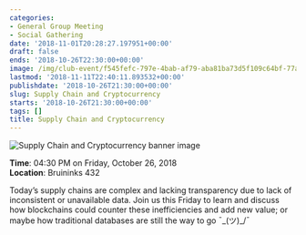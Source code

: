 ```yaml
---
categories:
- General Group Meeting
- Social Gathering
date: '2018-11-01T20:28:27.197951+00:00'
draft: false
ends: '2018-10-26T22:30:00+00:00'
image: /img/club-event/f545fefc-797e-4bab-af79-aba81ba73d5f109c64bf-77ac-40f5-9bd3-c8e4c8852bf4.png
lastmod: '2018-11-11T22:40:11.893532+00:00'
publishdate: '2018-10-26T21:30:00+00:00'
slug: Supply Chain and Cryptocurrency
starts: '2018-10-26T21:30:00+00:00'
tags: []
title: Supply Chain and Cryptocurrency
---
```


<img src="/img/club-event/f545fefc-797e-4bab-af79-aba81ba73d5f109c64bf-77ac-40f5-9bd3-c8e4c8852bf4.png" alt="Supply Chain and Cryptocurrency banner image" /><br>
    <p class="eventInfo">
        <strong>Time</strong>: 04:30 PM on Friday, October 26, 2018<br>
        <strong>Location</strong>: Bruininks 432
    </p>
    <p>Today&rsquo;s supply chains are complex and lacking transparency due to lack of inconsistent or unavailable data. Join us this Friday to learn and discuss how blockchains could counter these inefficiencies and add new value; or maybe how traditional databases are still the way to go&nbsp;&macr;\_(ツ)_/&macr;</p>